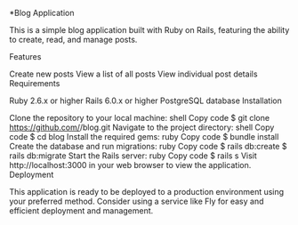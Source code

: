 *Blog Application

This is a simple blog application built with Ruby on Rails, featuring the ability to create, read, and manage posts.

Features

Create new posts
View a list of all posts
View individual post details
Requirements

Ruby 2.6.x or higher
Rails 6.0.x or higher
PostgreSQL database
Installation

Clone the repository to your local machine:
shell
Copy code
$ git clone https://github.com/<username>/blog.git
Navigate to the project directory:
shell
Copy code
$ cd blog
Install the required gems:
ruby
Copy code
$ bundle install
Create the database and run migrations:
ruby
Copy code
$ rails db:create
$ rails db:migrate
Start the Rails server:
ruby
Copy code
$ rails s
Visit http://localhost:3000 in your web browser to view the application.
Deployment

This application is ready to be deployed to a production environment using your preferred method. Consider using a service like Fly for easy and efficient deployment and management.
